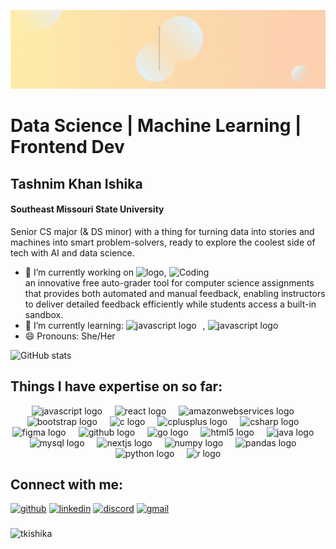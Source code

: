 <!--![Aspiring Data Scientist](https://media.licdn.com/dms/image/v2/D5616AQEjTknaZ3zK0A/profile-displaybackgroundimage-shrink_350_1400/profile-displaybackgroundimage-shrink_350_1400/0/1727837130436?e=1733356800&v=beta&t=c-mHXE3pMX93-Rv9D2H4EH7ITCfjwmcENngAefVpbng)-->
<!--![I am GitHub Readme Generator's creator](https://github.com/tkishika/tkishika/blob/main/Blue%20and%20White%20Architect%20LinkedIn%20Banner.gif?raw=true)-->
![I am GitHub Readme Generator's creator](https://github.com/tkishika/tkishika/blob/main/Blue%20and%20White%20Architect%20LinkedIn%20Banner%20(2).gif?raw=true)




# Data Science | Machine Learning | Frontend Dev
## Tashnim Khan Ishika
#### Southeast Missouri State University


Senior CS major (& DS minor) with a thing for turning data into stories and machines into smart problem-solvers, ready to explore the coolest side of tech with AI and data science.

<img align="right" alt= "Coding" width="250" src="https://media.tenor.com/w3APLkMuTX0AAAAM/computer-work.gif">

- 🔭 I’m currently working on <img alt= "logo" width="90" src="https://preview.redd.it/bufyluhg6asd1.jpeg?auto=webp&s=3ecc1349c08964c438935ca2cb427ae208be045f">,
          an innovative free auto-grader tool for computer science assignments that provides both automated and manual feedback, enabling instructors to deliver detailed feedback efficiently while students access a built-in sandbox. 
- 🌱 I’m currently learning: <img src="https://cdn.jsdelivr.net/gh/devicons/devicon/icons/javascript/javascript-original.svg" height="25" alt="javascript logo"  /><img width="10" />, <img src="https://preview.redd.it/scikit-learn-v0-o9n5rhe6fbsd1.png?auto=webp&s=9e06b002169110bacf74b8ca4e52fef9ed1e693f" height="25" alt="javascript logo"  />
  <img width="10" />
- 😄 Pronouns: She/Her 

![GitHub stats](https://github-readme-stats.vercel.app/api?username=tkishika&show_icons=true)  

## Things I have expertise on so far:

<div align="center">
  <img src="https://cdn.jsdelivr.net/gh/devicons/devicon/icons/javascript/javascript-original.svg" height="40" alt="javascript logo"  />
  <img width="12" />
  <img src="https://cdn.jsdelivr.net/gh/devicons/devicon/icons/react/react-original.svg" height="40" alt="react logo"  />
  <img width="12" />
  <img src="https://cdn.jsdelivr.net/gh/devicons/devicon/icons/amazonwebservices/amazonwebservices-line-wordmark.svg" height="40" alt="amazonwebservices logo"  />
  <img width="12" />
  <img src="https://cdn.jsdelivr.net/gh/devicons/devicon/icons/bootstrap/bootstrap-original.svg" height="40" alt="bootstrap logo"  />
  <img width="12" />
  <img src="https://cdn.jsdelivr.net/gh/devicons/devicon/icons/c/c-original.svg" height="40" alt="c logo"  />
  <img width="12" />
  <img src="https://cdn.jsdelivr.net/gh/devicons/devicon/icons/cplusplus/cplusplus-original.svg" height="40" alt="cplusplus logo"  />
  <img width="12" />
  <img src="https://cdn.jsdelivr.net/gh/devicons/devicon/icons/csharp/csharp-original.svg" height="40" alt="csharp logo"  />
  <img width="12" />
  <img src="https://cdn.jsdelivr.net/gh/devicons/devicon/icons/figma/figma-original.svg" height="40" alt="figma logo"  />
  <img width="12" />
  <img src="https://cdn.jsdelivr.net/gh/devicons/devicon/icons/github/github-original.svg" height="40" alt="github logo"  />
  <img width="12" />
  <img src="https://cdn.jsdelivr.net/gh/devicons/devicon/icons/go/go-original.svg" height="40" alt="go logo"  />
  <img width="12" />
  <img src="https://cdn.jsdelivr.net/gh/devicons/devicon/icons/html5/html5-original.svg" height="40" alt="html5 logo"  />
  <img width="12" />
  <img src="https://cdn.jsdelivr.net/gh/devicons/devicon/icons/java/java-original.svg" height="40" alt="java logo"  />
  <img width="12" />
  <img src="https://cdn.jsdelivr.net/gh/devicons/devicon/icons/mysql/mysql-original.svg" height="40" alt="mysql logo"  />
  <img width="12" />
  <img src="https://cdn.jsdelivr.net/gh/devicons/devicon/icons/nextjs/nextjs-original.svg" height="40" alt="nextjs logo"  />
  <img width="12" />
  <img src="https://cdn.jsdelivr.net/gh/devicons/devicon/icons/numpy/numpy-original.svg" height="40" alt="numpy logo"  />
  <img width="12" />
  <img src="https://cdn.jsdelivr.net/gh/devicons/devicon/icons/pandas/pandas-original.svg" height="40" alt="pandas logo"  />
  <img width="12" />
  <img src="https://cdn.jsdelivr.net/gh/devicons/devicon/icons/python/python-original.svg" height="40" alt="python logo"  />
  <img width="12" />
  <img src="https://cdn.jsdelivr.net/gh/devicons/devicon/icons/r/r-original.svg" height="40" alt="r logo"  />
</div>


## Connect with me:
[<img src='https://cdn.jsdelivr.net/npm/simple-icons@3.0.1/icons/github.svg' alt='github' height='40'>](https://github.com/tkishika)  [<img src='https://cdn.jsdelivr.net/npm/simple-icons@3.0.1/icons/linkedin.svg' alt='linkedin' height='40'>](https://www.linkedin.com/in/tkishika/)  [<img src='https://cdn.jsdelivr.net/npm/simple-icons@3.0.1/icons/discord.svg' alt='discord' height='40'>](https://discord.com/channels/@ish.iika)  [<img src='https://cdn.jsdelivr.net/npm/simple-icons@3.0.1/icons/gmail.svg' alt='gmail' height='40'>](mailto:tasnimkishika@gmail.com)  

###
<p align="left"> <img src="https://komarev.com/ghpvc/?username=tkishika&label=Profile%20views&color=0e75b6&style=flat" alt="tkishika" /> </p>

